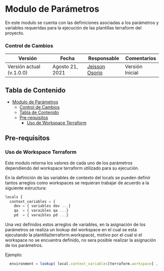 # Modulo de Parámetros

En este modulo se cuenta con las definiciones asociadas a los parámetros y variables requeridas para la ejecución de las plantillas terraform del proyecto.

### Control de Cambios

| Versión | Fecha | Responsable | Comentarios |
|--|--|--|--|
| Versión actual (v.1.0.0) | Agosto 21, 2021| [Jeisson Osorio]() |   Versión Inicial |

## Tabla de Contenido
- [Modulo de Parámetros](#modulo-de-parámetros)
    - [Control de Cambios](#control-de-cambios)
  - [Tabla de Contenido](#tabla-de-contenido)
  - [Pre-requisitos](#pre-requisitos)
    - [Uso de Workspace Terraform](#uso-de-workspace-terraform)

## Pre-requisitos

### Uso de Workspace Terraform

Este modulo retorna los valores de cada uno de los parámetros dependiendo del workspace terraform utilizado para su ejecución.

En la definición de las variables de contexto del locals se pueden definir tantos arreglos como workspaces se requieran trabajar de acuerdo a la siguiente estructura:

```js
locals {
  context_variables = {
    dev = { variables dev ...}
    qa  = { varaibles qa ...}
    pd  = { varaibles pd ...}
```

Una vez definidos estos arreglos de variables, en la asignación de los parámetros se realiza un lookup del workspace en el cual se esta ejecutando la plantilla(terraform.workspace), motivo por el cual si el workspace no se encuentra definido, no sera posible realizar la asignación de los parámetros.

Ejemplo:
```js
  environment = lookup( local.context_variables[terraform.workspace] , "environment" , "dev" )
```
